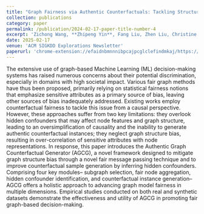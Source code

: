 ```yaml
---
title: "Graph Fairness via Authentic Counterfactuals: Tackling Structural and Causal Challenges"
collection: publications
category: paper
permalink: /publication/2024-02-17-paper-title-number-4
excerpt: 'Zichong Wang, **Zhipeng Yin**, Fang Liu, Zhen Liu, Christine Lisetti, Rui Yu, Shaowei Wang, Jun Liu, Sukumar Ganapati, Shuigeng Zhou and Wenbin Zhang'
date: 2025-02-17
venue: 'ACM SIGKDD Explorations Newsletter'
paperurl: 'chrome-extension://efaidnbmnnnibpcajpcglclefindmkaj/https://www.kdd.org/exploration_files/p89-Graph-fairness-Counterfactual.pdf'
---
```


The extensive use of graph-based Machine Learning (ML) decision-making systems has raised numerous concerns about their potential discrimination, especially in domains with high societal impact. Various fair graph methods have thus been proposed, primarily relying on statistical fairness notions that emphasize sensitive attributes as a primary source of bias, leaving other sources of bias inadequately addressed. Existing works employ counterfactual fairness to tackle this issue from a causal perspective. However, these approaches suffer from two key limitations: they overlook hidden confounders that may affect node features and graph structure, leading to an oversimplification of causality and the inability to generate authentic counterfactual instances; they neglect graph structure bias, resulting in over-correlation of sensitive attributes with node representations. In response, this paper introduces the Authentic Graph Counterfactual Generator (AGCG), a novel framework designed to mitigate graph structure bias through a novel fair message passing technique and to improve counterfactual sample generation by inferring hidden confounders. Comprising four key modules– subgraph selection, fair node aggregation, hidden confounder identification, and counterfactual instance generation– AGCG offers a holistic approach to advancing graph model fairness in multiple dimensions. Empirical studies conducted on both real and synthetic datasets demonstrate the effectiveness and utility of AGCG in promoting fair graph-based decision-making.
